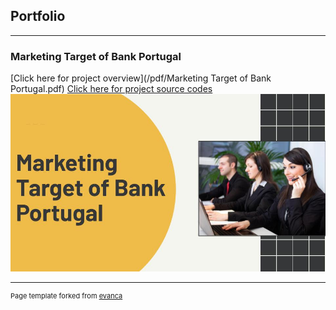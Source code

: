 ## Portfolio

---

### Marketing Target of Bank Portugal

[Click here for project overview](/pdf/Marketing Target of Bank Portugal.pdf)
[Click here for project source codes](<a href="https://colab.research.google.com/drive/1wZtke2XyGNFWrUpg5XyiZb7eIqwlsLqf?usp=sharing">)
<img src="images/Marketing Target of Bank Portugal.jpg?raw=true"/>

---
<p style="font-size:11px">Page template forked from <a href="https://github.com/evanca/quick-portfolio">evanca</a></p>
<!-- Remove above link if you don't want to attibute -->
